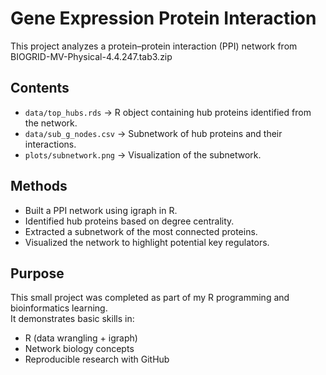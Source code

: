 # Gene Expression Protein Interaction

This project analyzes a protein–protein interaction (PPI) network from BIOGRID-MV-Physical-4.4.247.tab3.zip

## Contents
- `data/top_hubs.rds` → R object containing hub proteins identified from the network.
- `data/sub_g_nodes.csv` → Subnetwork of hub proteins and their interactions.
- `plots/subnetwork.png` → Visualization of the subnetwork.

## Methods
- Built a PPI network using igraph in R.
- Identified hub proteins based on degree centrality.
- Extracted a subnetwork of the most connected proteins.
- Visualized the network to highlight potential key regulators.

## Purpose
This small project was completed as part of my R programming and bioinformatics learning.  
It demonstrates basic skills in:
- R (data wrangling + igraph)
- Network biology concepts
- Reproducible research with GitHub
